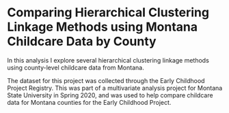 # Comparing Hierarchical Clustering Linkage Methods using Montana Childcare Data by County

In this analysis I explore several hierarchical clustering linkage methods using county-level childcare data from Montana.

The dataset for this project was collected through the Early Childhood Project Registry. This was part of a multivariate analysis project for Montana State University in Spring 2020, and was used to help compare childcare data for Montana counties for the Early Childhood Project.
